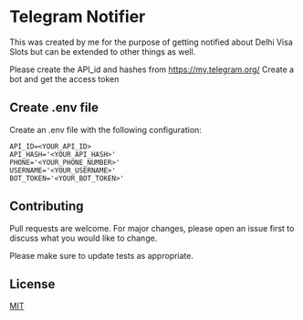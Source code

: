 # Telegram Notifier

This was created by me for the purpose of getting notified about Delhi Visa Slots but can be extended to other things as well.

Please create the API_id and hashes from https://my.telegram.org/
Create a bot and get the access token

## Create .env file

Create an .env file with the following configuration:

```
API_ID=<YOUR_API_ID>
API_HASH='<YOUR_API_HASH>'
PHONE='<YOUR_PHONE_NUMBER>'
USERNAME='<YOUR_USERNAME>'
BOT_TOKEN='<YOUR_BOT_TOKEN>'
```

## Contributing

Pull requests are welcome. For major changes, please open an issue first to discuss what you would like to change.

Please make sure to update tests as appropriate.

## License

[MIT](https://choosealicense.com/licenses/mit/)
